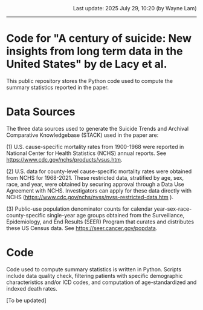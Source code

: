 <div align="right">
  Last update: 2025 July 29, 10:20 (by Wayne Lam)
</div>
<hr>

# Code for "A century of suicide: New insights from long term data in the United States" by de Lacy et al.

This public repository stores the Python code used to compute the summary statistics reported in the paper. 

# Data Sources

The three data sources used to generate the Suicide Trends and Archival Comparative Knowledgebase (STACK) used in the paper are:

(1) U.S. cause-specific mortality rates from 1900-1968 were reported in National Center for Health Statistics (NCHS) annual reports. See https://www.cdc.gov/nchs/products/vsus.htm. 

(2) U.S. data for county-level cause-specific mortality rates were obtained from NCHS for 1968-2021. These restricted data, stratified by age, sex, race, and year, were obtained by securing approval through a Data Use Agreement with NCHS. Investigators can apply for these data directly with NCHS (https://www.cdc.gov/nchs/nvss/nvss-restricted-data.htm ).

(3) Public-use population denominator counts for calendar year-sex-race-county-specific single-year age groups obtained from the Surveillance, Epidemiology, and End Results (SEER) Program that curates and distributes these US Census data. See https://seer.cancer.gov/popdata.

# Code

Code used to compute summary statistics is written in Python. Scripts include data quality check, filtering patients with specific demographic characteristics and/or ICD codes, and computation of age-standardized and indexed death rates.

[To be updated]


